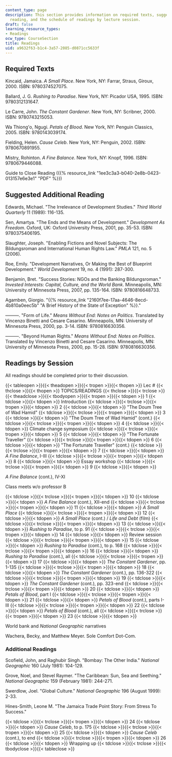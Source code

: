 ```yaml
---
content_type: page
description: This section provides information on required texts, suggested additional
  reading, and the schedule of readings by lecture session.
draft: false
learning_resource_types:
- Readings
ocw_type: CourseSection
title: Readings
uid: a9632f63-b1c4-3a57-2085-d0871cc5633f
---
```

## Required Texts

Kincaid, Jamaica. *A Small Place*. New York, NY: Farrar, Straus, Giroux, 2000. ISBN: 9780374527075.

Ballard, J. G. *Rushing to Paradise*. New York, NY: Picador USA, 1995. ISBN: 9780312131647.

Le Carre, John. *The Constant Gardener*. New York, NY: Scribner, 2000. ISBN: 9780743215053.

Wa Thiong'o, Ngugi. *Petals of Blood*. New York, NY: Penguin Classics, 2005. ISBN: 9780143039174.

Fielding, Helen. *Cause Celeb*. New York, NY: Penguin, 2002. ISBN: 9780670891955.

Mistry, Rohinton. *A Fine Balance*. New York, NY: Knopf, 1996. ISBN: 9780679446088.

Guide to Close Reading ({{% resource_link "1ee3c3a3-b040-2e8b-0423-013157e6e3e1" "PDF" %}})

## Suggested Additional Reading

Edwards, Michael. "The Irrelevance of Development Studies." *Third World Quarterly* 11 (1989): 116-135.

Sen, Amartya. "The Ends and the Means of Development." *Development As Freedom*. Oxford, UK: Oxford University Press, 2001, pp. 35-53. ISBN: 9780375406195.

Slaughter, Joseph. "Enabling Fictions and Novel Subjects: The Bildungsroman and International Human Rights Law." *PMLA* 121, no. 5 (2006).

Roe, Emily. "Development Narratives, Or Making the Best of Blueprint Development." *World Development* 19, no. 4 (1991): 287-300.

Benjamin, Bret. "Success Stories: NGOs and the Banking Bildungsroman." *Invested Interests: Capital, Culture, and the World Bank*. Minneapolis, MN: University of Minnesota Press, 2007, pp. 135-164. ISBN: 9780816648733.

Agamben, Giorgio. "{{% resource_link "2160f7ee-17aa-4646-8ecd-4b810a0eec5b" "A Brief History of the State of Exception" %}}."

———. "Form of Life." *Means Without End: Notes on Politics*. Translated by Vincenzo Binetti and Cesare Casarino. Minneapolis, MN: University of Minnesota Press, 2000, pp. 3-14. ISBN: 9780816630356.

———. "Beyond Human Rights." *Means Without End: Notes on Politics*. Translated by Vincenzo Binetti and Cesare Casarino. Minneapolis, MN: University of Minnesota Press, 2000, pp. 15-28. ISBN: 9780816630356.

## Readings by Session

All readings should be completed prior to their discussion.

{{< tableopen >}}{{< theadopen >}}{{< tropen >}}{{< thopen >}}
Lec #
{{< thclose >}}{{< thopen >}}
TOPICS/READINGS
{{< thclose >}}{{< trclose >}}{{< theadclose >}}{{< tbodyopen >}}{{< tropen >}}{{< tdopen >}}
1
{{< tdclose >}}{{< tdopen >}}
Introduction
{{< tdclose >}}{{< trclose >}}{{< tropen >}}{{< tdopen >}}
2
{{< tdclose >}}{{< tdopen >}}
"The Doum Tree of Wad Hamid"
{{< tdclose >}}{{< trclose >}}{{< tropen >}}{{< tdopen >}}
3
{{< tdclose >}}{{< tdopen >}}
"The Doum Tree of Wad Hamid" (cont.)
{{< tdclose >}}{{< trclose >}}{{< tropen >}}{{< tdopen >}}
4
{{< tdclose >}}{{< tdopen >}}
Climate change symposium
{{< tdclose >}}{{< trclose >}}{{< tropen >}}{{< tdopen >}}
5
{{< tdclose >}}{{< tdopen >}}
"The Fortunate Traveller"
{{< tdclose >}}{{< trclose >}}{{< tropen >}}{{< tdopen >}}
6
{{< tdclose >}}{{< tdopen >}}
"The Fortunate Traveller" (cont.)
{{< tdclose >}}{{< trclose >}}{{< tropen >}}{{< tdopen >}}
7
{{< tdclose >}}{{< tdopen >}}
*A Fine Balance*, I-III
{{< tdclose >}}{{< trclose >}}{{< tropen >}}{{< tdopen >}}
8
{{< tdclose >}}{{< tdopen >}}
Essay workshop
{{< tdclose >}}{{< trclose >}}{{< tropen >}}{{< tdopen >}}
9
{{< tdclose >}}{{< tdopen >}}

*A Fine Balance* (cont.), IV-XI

Class meets w/o professor B

{{< tdclose >}}{{< trclose >}}{{< tropen >}}{{< tdopen >}}
10
{{< tdclose >}}{{< tdopen >}}
*A Fine Balance* (cont.), XII-end
{{< tdclose >}}{{< trclose >}}{{< tropen >}}{{< tdopen >}}
11
{{< tdclose >}}{{< tdopen >}}
*A Small Place*
{{< tdclose >}}{{< trclose >}}{{< tropen >}}{{< tdopen >}}
12
{{< tdclose >}}{{< tdopen >}}
*A Small Place* (cont.) / *Life and Debt* (film)
{{< tdclose >}}{{< trclose >}}{{< tropen >}}{{< tdopen >}}
13
{{< tdclose >}}{{< tdopen >}}
*Rushing to Paradise*, to p. 91
{{< tdclose >}}{{< trclose >}}{{< tropen >}}{{< tdopen >}}
14
{{< tdclose >}}{{< tdopen >}}
Review session
{{< tdclose >}}{{< trclose >}}{{< tropen >}}{{< tdopen >}}
15
{{< tdclose >}}{{< tdopen >}}
*Rushing to Paradise* (cont.), to p. 168
{{< tdclose >}}{{< trclose >}}{{< tropen >}}{{< tdopen >}}
16
{{< tdclose >}}{{< tdopen >}}
*Rushing to Paradise* (cont.), all
{{< tdclose >}}{{< trclose >}}{{< tropen >}}{{< tdopen >}}
17
{{< tdclose >}}{{< tdopen >}}
*The Constant Gardener*, pp. 1-135
{{< tdclose >}}{{< trclose >}}{{< tropen >}}{{< tdopen >}}
18
{{< tdclose >}}{{< tdopen >}}
*The Constant Gardener* (cont.), pp. 136-322
{{< tdclose >}}{{< trclose >}}{{< tropen >}}{{< tdopen >}}
19
{{< tdclose >}}{{< tdopen >}}
*The Constant Gardener* (cont.), pp. 323-end
{{< tdclose >}}{{< trclose >}}{{< tropen >}}{{< tdopen >}}
20
{{< tdclose >}}{{< tdopen >}}
*Petals of Blood*, part I
{{< tdclose >}}{{< trclose >}}{{< tropen >}}{{< tdopen >}}
21
{{< tdclose >}}{{< tdopen >}}
*Petals of Blood* (cont.), parts I-III
{{< tdclose >}}{{< trclose >}}{{< tropen >}}{{< tdopen >}}
22
{{< tdclose >}}{{< tdopen >}}
*Petals of Blood* (cont.), all
{{< tdclose >}}{{< trclose >}}{{< tropen >}}{{< tdopen >}}
23
{{< tdclose >}}{{< tdopen >}}

World bank and *National Geographic* narratives

Wachera, Becky, and Matthew Meyer. Sole Comfort Dot-Com.

### Additional Readings

Scofield, John, and Raghubir Singh. "Bombay: The Other India." *National Geographic* 160 (July 1981): 104-129.

Grove, Noel, and Stevel Raymer. "The Caribbean: Sun, Sea and Seething." *National Geographic* 159 (February 1981): 244-271.

Swerdlow, Joel. "Global Culture." *National Geographic* 196 (August 1999): 2-33.

Hines-Smith, Leone M. "The Jamaica Trade Point Story: From Stress To Success."

{{< tdclose >}}{{< trclose >}}{{< tropen >}}{{< tdopen >}}
24
{{< tdclose >}}{{< tdopen >}}
*Cause Celeb*, to p. 175
{{< tdclose >}}{{< trclose >}}{{< tropen >}}{{< tdopen >}}
25
{{< tdclose >}}{{< tdopen >}}
*Cause Celeb* (cont.), to end
{{< tdclose >}}{{< trclose >}}{{< tropen >}}{{< tdopen >}}
26
{{< tdclose >}}{{< tdopen >}}
Wrapping up
{{< tdclose >}}{{< trclose >}}{{< tbodyclose >}}{{< tableclose >}}